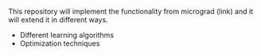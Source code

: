 This repository will implement the functionality from micrograd (link) and it will extend it in different ways.

- Different learning algorithms
- Optimization techniques
